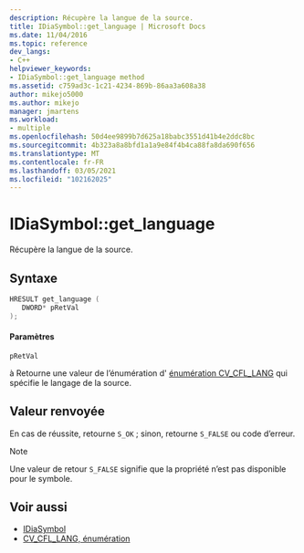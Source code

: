 ```yaml
---
description: Récupère la langue de la source.
title: IDiaSymbol::get_language | Microsoft Docs
ms.date: 11/04/2016
ms.topic: reference
dev_langs:
- C++
helpviewer_keywords:
- IDiaSymbol::get_language method
ms.assetid: c759ad3c-1c21-4234-869b-86aa3a608a38
author: mikejo5000
ms.author: mikejo
manager: jmartens
ms.workload:
- multiple
ms.openlocfilehash: 50d4ee9899b7d625a18babc3551d41b4e2ddc8bc
ms.sourcegitcommit: 4b323a8a8bfd1a1a9e84f4b4ca88fa8da690f656
ms.translationtype: MT
ms.contentlocale: fr-FR
ms.lasthandoff: 03/05/2021
ms.locfileid: "102162025"
---
```

# <a name="idiasymbolget_language"></a>IDiaSymbol::get_language
Récupère la langue de la source.

## <a name="syntax"></a>Syntaxe

```C++
HRESULT get_language ( 
   DWORD* pRetVal
);
```

#### <a name="parameters"></a>Paramètres
 `pRetVal`

à Retourne une valeur de l’énumération d' [énumération CV_CFL_LANG](../../debugger/debug-interface-access/cv-cfl-lang.md) qui spécifie le langage de la source.

## <a name="return-value"></a>Valeur renvoyée
 En cas de réussite, retourne `S_OK` ; sinon, retourne `S_FALSE` ou code d’erreur.

> [!NOTE]
> Une valeur de retour `S_FALSE` signifie que la propriété n’est pas disponible pour le symbole.

## <a name="see-also"></a>Voir aussi
- [IDiaSymbol](../../debugger/debug-interface-access/idiasymbol.md)
- [CV_CFL_LANG, énumération](../../debugger/debug-interface-access/cv-cfl-lang.md)
